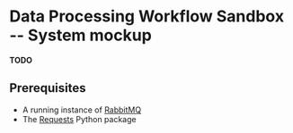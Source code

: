 # Data Processing Workflow Sandbox -- System mockup

**TODO**

## Prerequisites

* A running instance of [RabbitMQ](http://docs.couchdb.org/en/latest/)
* The [Requests](http://docs.python-requests.org/en/master) Python package
